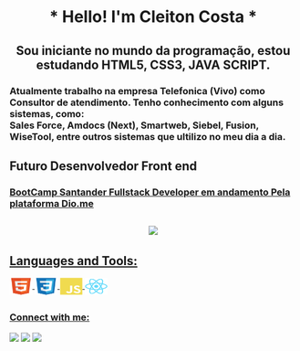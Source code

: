 
<h1 align="center"> * Hello! I'm Cleiton Costa * </h1>
<h2 align="center">Sou iniciante no mundo da programação, estou estudando HTML5, CSS3, JAVA SCRIPT.</h2>
<h3>Atualmente trabalho na empresa Telefonica (Vivo) como Consultor de atendimento. Tenho conhecimento com alguns sistemas, como:
 <br> Sales Force, Amdocs (Next), Smartweb, Siebel, Fusion, WiseTool, entre outros sistemas que ultilizo no meu dia a dia.</h3>
<h2>Futuro Desenvolvedor Front end</h2>
<h3> <a href="https://web.dio.me/users/cleiton-2506?tab=achievements" alt="Dio.me">BootCamp Santander Fullstack Developer em andamento Pela plataforma Dio.me</h3></a>

##
<div align="center">
  <a href="https://github.com/cleitoncosta">
  <img height="180em" src="https://github-readme-stats.vercel.app/api/top-langs/?username=cleitoncosta&layout=compact&langs_count=7&theme=dracula"/>
</div>

##

<h2>Languages and Tools:</h2>
 
  <div style="display: inline_block">
  <img align="center" alt="cleitoncosta-HTML" height="30" width="40" src="https://raw.githubusercontent.com/devicons/devicon/master/icons/html5/html5-original.svg">
  <img align="center" alt="cleitoncosta-CSS" height="30" width="40" src="https://raw.githubusercontent.com/devicons/devicon/master/icons/css3/css3-original.svg">
  <img align="center" alt="Cleitoncosta-Js" height="30" width="40" src="https://raw.githubusercontent.com/devicons/devicon/master/icons/javascript/javascript-plain.svg">
  <img align="center" alt="cleitoncosta-React" height="30" width="40" src="https://raw.githubusercontent.com/devicons/devicon/master/icons/react/react-original.svg">
 </div>
 
  ##
  <h3>Connect with me:</h3> 
 <a href="https://instagram.com/fidel_ravi" target="_blank"> <img src="https://img.shields.io/badge/-Instagram-%23E4405F?style=for-the-badge&logo=instagram&logoColor=white" target="_blank"></a>
  <a href="https://discord.gg/CleitonCosta#7325" target="_blank"> <img src="https://img.shields.io/badge/Discord-7289DA?style=for-the-badge&logo=discord&logoColor=white" target="_blank"></a> 
 <a href = "mailto:cleiton-2506@hotmail.com"><img src="https://img.shields.io/badge/-Hotmail-%23333?style=for-the-badge&logo=hotmail&logoColor=white" target="_blank"></a>
</div>
